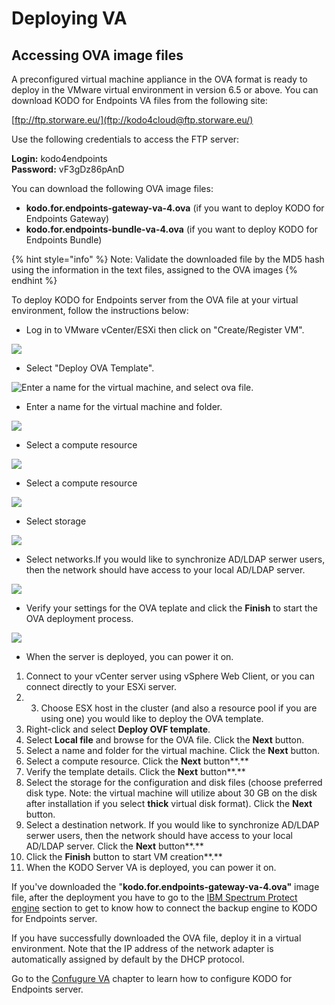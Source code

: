 # Deploying VA

## Accessing OVA image files <a id="accessing-virtual-machine"></a>

A preconfigured virtual machine appliance in the OVA format is ready to deploy in the VMware virtual environment in version 6.5 or above. You can download KODO for Endpoints VA files from the following site:

​[ftp://ftp.storware.eu/](ftp://kodo4cloud@ftp.storware.eu/)

Use the following credentials to access the FTP server:

**Login:** kodo4endpoints   
**Password:** vF3gDz86pAnD

You can download the following OVA image files:

* **kodo.for.endpoints-gateway-va-4.ova** \(if you want to deploy KODO for Endpoints Gateway\)
* **kodo.for.endpoints-bundle-va-4.ova** \(if you want to deploy KODO for Endpoints Bundle\)

{% hint style="info" %}
Note: Validate the downloaded file by the MD5 hash using the information in the text files, assigned to the OVA images 
{% endhint %}

To deploy KODO for Endpoints server from the OVA file at your virtual environment, follow the instructions below:

* Log in to VMware vCenter/ESXi then click on "Create/Register VM".

![](../../.gitbook/assets/image%20%2868%29.png)

* Select "Deploy OVA Template".

![Enter a name for the virtual machine, and select ova file.](../../.gitbook/assets/image%20%2875%29.png)

* Enter a name for the virtual machine and folder.

![](../../.gitbook/assets/image%20%2870%29.png)

* Select a compute resource

![](../../.gitbook/assets/image%20%2866%29.png)

* Select a compute resource

![](../../.gitbook/assets/image%20%2876%29.png)

* Select storage

![](../../.gitbook/assets/image%20%2882%29.png)

* Select networks.If you would like to synchronize AD/LDAP serwer users, then the network should have access to your local AD/LDAP server.

![](../../.gitbook/assets/image%20%2885%29.png)

* Verify your settings for the OVA teplate and click the **Finish** to start the OVA deployment process.

![](../../.gitbook/assets/image%20%2884%29.png)

*  When the server is deployed, you can power it on. 

1. Connect to your vCenter server using vSphere Web Client, or you can connect directly to your ESXi server.
2. 3. Choose ESX host in the cluster \(and also a resource pool if you are using one\) you would like to deploy the OVA template.
4.  Right-click and select **Deploy OVF template**.
5.  Select **Local file** and browse for the OVA file. Click the **Next** button.
6. Select a name and folder for the virtual machine. Click the **Next** button.
7. Select a compute resource. Click the **Next** button**.**
8. Verify the template details. Click the **Next** button**.**
9. Select the storage for the configuration and disk files \(choose preferred disk type. Note: the virtual machine will utilize about 30 GB on the disk after installation if you select **thick** virtual disk format\). Click the **Next** button.
10.  Select a destination network. If you would like to synchronize AD/LDAP serwer users, then the network should have access to your local AD/LDAP server. Click the **Next** button**.**
11. Click the **Finish** button to start VM creation**.**
12. When the KODO Server VA is deployed, you can power it on. 

If you've downloaded the "**kodo.for.endpoints-gateway-va-4.ova"** image file, after the deployment you have to go to the  [IBM Spectrum Protect engine](../spectrum-protect-tsm-configuration.md) section to get to know how to connect the backup engine to KODO for Endpoints server.

If you have successfully downloaded the OVA file, deploy it in a virtual environment. Note that the IP address of the network adapter is automatically assigned by default by the DHCP protocol.

Go to the [Confugure VA](configuring-va/) chapter to learn how to configure KODO for Endpoints server.

